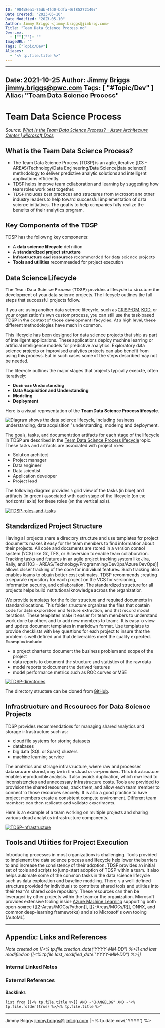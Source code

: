 ```yaml
---
ID: "984b8ea1-75db-4fd0-bdfa-66f85272140a"
Date Created: "2023-05-10"
Date Modified: "2023-05-10"
Author: Jimmy Briggs <jimmy.briggs@jimbrig.com>
Title: "Team Data Science Process.md"
Sources: 
  - [""](""): ""
ImageURL: ""
Tags: ["Topic/Dev"]
Aliases:
  - "<% tp.file.title %>"
---
```


---
Date: 2021-10-25
Author: Jimmy Briggs <jimmy.briggs@pwc.com>
Tags: [ "#Topic/Dev" ]
Alias: "Team Data Science Process"
---

# Team Data Science Process

*Source: [What is the Team Data Science Process? - Azure Architecture Center | Microsoft Docs](https://docs.microsoft.com/en-us/azure/architecture/data-science-process/overview)*

## What is the Team Data Science Process?

- The Team Data Science Process (TDSP) is an agile, iterative [[03 - AREAS/Technology/Data Engineering/Data Science|data science]] methodology to deliver predictive analytic solutions and intelligent applications efficiently. 
- TDSP helps improve team collaboration and learning by suggesting how team roles work best together. 
- TDSP includes best practices and structures from Microsoft and other industry leaders to help toward successful implementation of data science initiatives. The goal is to help companies fully realize the benefits of their analytics program.

## Key Components of the TDSP

TDSP has the following key components:

-   A **data science lifecycle** definition
-   A **standardized project structure**
-   **Infrastructure and resources** recommended for data science projects
-   **Tools and utilities** recommended for project execution

## Data Science Lifecycle

The Team Data Science Process (TDSP) provides a lifecycle to structure the development of your data science projects. The lifecycle outlines the full steps that successful projects follow.

If you are using another data science lifecycle, such as [CRISP-DM](https://wikipedia.org/wiki/Cross_Industry_Standard_Process_for_Data_Mining), [KDD,](https://wikipedia.org/wiki/Data_mining#Process) or your organization's own custom process, you can still use the task-based TDSP in the context of those development lifecycles. At a high level, these different methodologies have much in common.

This lifecycle has been designed for data science projects that ship as part of intelligent applications. These applications deploy machine learning or artificial intelligence models for predictive analytics. Exploratory data science projects or improvised analytics projects can also benefit from using this process. But in such cases some of the steps described may not be needed.

The lifecycle outlines the major stages that projects typically execute, often iteratively:

-   **Business Understanding**
-   **Data Acquisition and Understanding**
-   **Modeling**
-   **Deployment**

Here is a visual representation of the **Team Data Science Process lifecycle**.

![Diagram shows the data science lifecycle, including business understanding, data acquisition / understanding, modeling and deployment.](https://docs.microsoft.com/en-us/azure/architecture/data-science-process/media/overview/tdsp-lifecycle2.png)

The goals, tasks, and documentation artifacts for each stage of the lifecycle in TDSP are described in the [Team Data Science Process lifecycle](https://docs.microsoft.com/en-us/azure/architecture/data-science-process/lifecycle) topic. These tasks and artifacts are associated with project roles:

-   Solution architect
-   Project manager
-   Data engineer
-   Data scientist
-   Application developer
-   Project lead

The following diagram provides a grid view of the tasks (in blue) and artifacts (in green) associated with each stage of the lifecycle (on the horizontal axis) for these roles (on the vertical axis).

[![TDSP-roles-and-tasks](https://docs.microsoft.com/en-us/azure/architecture/data-science-process/media/overview/tdsp-tasks-by-roles.png)](https://docs.microsoft.com/en-us/azure/architecture/data-science-process/media/overview/tdsp-tasks-by-roles.png#lightbox)

## Standardized Project Structure

Having all projects share a directory structure and use templates for project documents makes it easy for the team members to find information about their projects. All code and documents are stored in a version control system (VCS) like Git, TFS, or Subversion to enable team collaboration. Tracking tasks and features in an agile project tracking system like Jira, Rally, and [[03 - AREAS/Technology/Programming/DevOps/Azure DevOps]] allows closer tracking of the code for individual features. Such tracking also enables teams to obtain better cost estimates. TDSP recommends creating a separate repository for each project on the VCS for versioning, information security, and collaboration. The standardized structure for all projects helps build institutional knowledge across the organization.

We provide templates for the folder structure and required documents in standard locations. This folder structure organizes the files that contain code for data exploration and feature extraction, and that record model iterations. These templates make it easier for team members to understand work done by others and to add new members to teams. It is easy to view and update document templates in markdown format. Use templates to provide checklists with key questions for each project to insure that the problem is well defined and that deliverables meet the quality expected. Examples include:

-   a project charter to document the business problem and scope of the project
-   data reports to document the structure and statistics of the raw data
-   model reports to document the derived features
-   model performance metrics such as ROC curves or MSE

[![TDSP-directories](https://docs.microsoft.com/en-us/azure/architecture/data-science-process/media/overview/tdsp-dir-structure.png)](https://docs.microsoft.com/en-us/azure/architecture/data-science-process/media/overview/tdsp-dir-structure.png#lightbox)

The directory structure can be cloned from [GitHub](https://github.com/Azure/Azure-TDSP-ProjectTemplate).

## Infrastructure and Resources for Data Science Projects

TDSP provides recommendations for managing shared analytics and storage infrastructure such as:

-   cloud file systems for storing datasets
-   databases
-   big data (SQL or Spark) clusters
-   machine learning service

The analytics and storage infrastructure, where raw and processed datasets are stored, may be in the cloud or on-premises. This infrastructure enables reproducible analysis. It also avoids duplication, which may lead to inconsistencies and unnecessary infrastructure costs. Tools are provided to provision the shared resources, track them, and allow each team member to connect to those resources securely. It is also a good practice to have project members create a consistent compute environment. Different team members can then replicate and validate experiments.

Here is an example of a team working on multiple projects and sharing various cloud analytics infrastructure components.

[![TDSP-infrastructure](https://docs.microsoft.com/en-us/azure/architecture/data-science-process/media/overview/tdsp-analytics-infra.png)](https://docs.microsoft.com/en-us/azure/architecture/data-science-process/media/overview/tdsp-analytics-infra.png#lightbox)

## Tools and Utilities for Project Execution

Introducing processes in most organizations is challenging. Tools provided to implement the data science process and lifecycle help lower the barriers to and increase the consistency of their adoption. TDSP provides an initial set of tools and scripts to jump-start adoption of TDSP within a team. It also helps automate some of the common tasks in the data science lifecycle such as data exploration and baseline modeling. There is a well-defined structure provided for individuals to contribute shared tools and utilities into their team's shared code repository. These resources can then be leveraged by other projects within the team or the organization. Microsoft provides extensive tooling inside [Azure Machine Learning](https://docs.microsoft.com/en-us/azure/machine-learning/) supporting both open-source ([[2-Areas/MOCs/Python]], [[2-Areas/MOCs/R]], ONNX, and common deep-learning frameworks) and also Microsoft's own tooling (AutoML).

***

## Appendix: Links and References

*Note created on [[<% tp.file.creation_date("YYYY-MM-DD") %>]] and last modified on [[<% tp.file.last_modified_date("YYYY-MM-DD") %>]].*

### Internal Linked Notes

### External References

#### Backlinks

```dataview
list from [[<% tp.file.title %>]] AND -"CHANGELOG" AND -"<% tp.file.folder(true) %>/<% tp.file.title %>"
```


***

Jimmy Briggs <jimmy.briggs@jimbrig.com> | <% tp.date.now("YYYY") %>